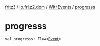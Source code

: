 [fritz2](../../index.md) / [io.fritz2.dom](../index.md) / [WithEvents](index.md) / [progresss](./progresss.md)

# progresss

`val progresss: Flow<`[`Event`](https://kotlinlang.org/api/latest/jvm/stdlib/org.w3c.dom.events/-event/index.html)`>`